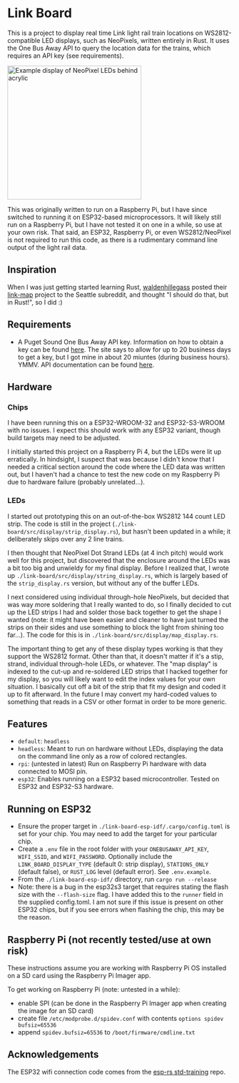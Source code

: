 # Link Board
This is a project to display real time Link light rail train locations on WS2812-compatible LED displays, such as NeoPixels, written entirely in Rust. It uses the One Bus Away API to query the location data for the trains, which requires an API key (see requirements).

<img src="./example_display.jpg" width="300" title="Example Link display" alt="Example display of NeoPixel LEDs behind acrylic">

This was originally written to run on a Raspberry Pi, but I have since switched to running it on ESP32-based microprocessors. It will likely still run on a Raspberry Pi, but I have not tested it on one in a while, so use at your own risk. That said, an ESP32, Raspberry Pi, or even WS2812/NeoPixel is not required to run this code, as there is a rudimentary command line output of the light rail data.

## Inspiration
When I was just getting started learning Rust, [waldenhillegass](https://github.com/waldenhillegass) posted their [link-map](https://github.com/waldenhillegass/link-map) project to the Seattle subreddit, and thought "I should do that, but in Rust!", so I did :)

## Requirements
- A Puget Sound One Bus Away API key. Information on how to obtain a key can be found [here](https://www.soundtransit.org/help-contacts/business-information/open-transit-data-otd). The site says to allow for up to 20 business days to get a key, but I got mine in about 20 miuntes (during business hours). YMMV. API documentation can be found [here](https://developer.onebusaway.org/api/where).

## Hardware

### Chips
I have been running this on a ESP32-WROOM-32 and ESP32-S3-WROOM with no issues. I expect this should work with any ESP32 variant, though build targets may need to be adjusted.

I initially started this project on a Raspberry Pi 4, but the LEDs were lit up erratically. In hindsight, I suspect that was because I didn't know that I needed a critical section around the code where the LED data was written out, but I haven't had a chance to test the new code on my Raspberry Pi due to hardware failure (probably unrelated...).

### LEDs
I started out prototyping this on an out-of-the-box WS2812 144 count LED strip. The code is still in the project (`./link-board/src/display/strip_display.rs`), but hasn't been updated in a while; it deliberately skips over any 2 line trains.

I then thought that NeoPixel Dot Strand LEDs (at 4 inch pitch) would work well for this project, but discovered that the enclosure around the LEDs was a bit too big and unwieldy for my final display. Before I realized that, I wrote up `./link-board/src/display/string_display.rs`, which is largely based of the `strip_display.rs` version, but without any of the buffer LEDs.

I next considered using individual through-hole NeoPixels, but decided that was way more soldering that I really wanted to do, so I finally decided to cut up the LED strips I had and solder those back together to get the shape I wanted (note: it might have been easier and cleaner to have just turned the strips on their sides and use something to block the light from shining too far...). The code for this is in `./link-board/src/display/map_display.rs`.

The important thing to get any of these display types working is that they support the WS2812 format. Other than that, it doesn't matter if it's a stip, strand, individual through-hole LEDs, or whatever. The "map display" is indexed to the cut-up and re-soldered LED strips that I hacked together for my display, so you will likely want to edit the index values for your own situation. I basically cut off a bit of the strip that fit my design and coded it up to fit afterward. In the future I may convert my hard-coded values to something that reads in a CSV or other format in order to be more generic.

## Features
- `default`: `headless`
- `headless`: Meant to run on hardware without LEDs, displaying the data on the command line only as a row of colored rectangles.
- `rpi`: (untested in latest) Run on Raspberry Pi hardware with data connected to MOSI pin.
- `esp32`: Enables running on a ESP32 based microcontroller. Tested on ESP32 and ESP32-S3 hardware.

## Running on ESP32
- Ensure the proper target in `./link-board-esp-idf/.cargo/config.toml` is set for your chip. You may need to add the target for your particular chip.
- Create a `.env` file in the root folder with your `ONEBUSAWAY_API_KEY`, `WIFI_SSID`, and `WIFI_PASSWORD`. Optionally include the `LINK_BOARD_DISPLAY_TYPE` (default 0: strip display), `STATIONS_ONLY` (default false), or `RUST_LOG` level (default error). See `.env.example`.
- From the `./link-board-esp-idf/` directory, run `cargo run --release`
- Note: there is a bug in the esp32s3 target that requires stating the flash size with the `--flash-size` flag. I have added this to the `runner` field in the supplied config.toml. I am not sure if this issue is present on other ESP32 chips, but if you see errors when flashing the chip, this may be the reason.

## Raspberry Pi (not recently tested/use at own risk)
These instructions assume you are working with Raspberry Pi OS installed on a SD card using the Raspberry Pi Imager app.

To get working on Raspberry Pi (note: untested in a while):
- enable SPI (can be done in the Raspberry Pi Imager app when creating the image for an SD card)
- create file `/etc/modprobe.d/spidev.conf` with contents `options spidev bufsiz=65536`
- append `spidev.bufsiz=65536` to `/boot/firmware/cmdline.txt`

## Acknowledgements
The ESP32 wifi connection code comes from the [esp-rs std-training](https://github.com/esp-rs/std-training/blob/main/common/lib/wifi/src/lib.rs) repo.